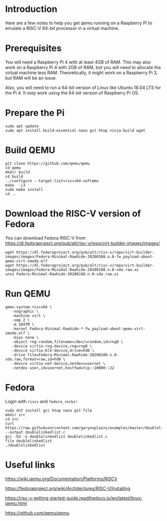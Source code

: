# Introduction
Here are a few notes to help you get qemu running on a Raspberry Pi to emulate a RISC-V 64-bit processor in a virtual machine.

# Prerequisites
You will need a Raspberry Pi 4 with at least 4GB of RAM. This may also work on a Raspberry Pi 4 with 2GB of RAM, but you will need to allocate the virtual machine less RAM.
Theoretically, it might work on a Raspberry Pi 3, but RAM will be an issue.

Also, you will need to run a 64-bit version of Linux like Ubuntu 18.04 LTS for the Pi 4. It *may* work using the 64-bit version of Raspberry Pi OS.

# Prepare the Pi

```
sudo apt update
sudo apt install build-essential nano git htop ninja-build wget
```

# Build QEMU
```
git clone https://github.com/qemu/qemu
cd qemu
mkdir build
cd build
../configure --target-list=riscv64-softmmu
make  -j3
sudo make install
cd ..
```

# Download the RISC-V version of Fedora
You can download Fedora RISC-V from https://dl.fedoraproject.org/pub/alt/risc-v/repo/virt-builder-images/images/
```
wget https://dl.fedoraproject.org/pub/alt/risc-v/repo/virt-builder-images/images/Fedora-Minimal-Rawhide-20200108.n.0-fw_payload-uboot-qemu-virt-smode.elf
wget https://dl.fedoraproject.org/pub/alt/risc-v/repo/virt-builder-images/images/Fedora-Minimal-Rawhide-20200108.n.0-sda.raw.xz
unxz Fedora-Minimal-Rawhide-20200108.n.0-sda.raw.xz
```

# Run QEMU
```
qemu-system-riscv64 \
   -nographic \
   -machine virt \
   -smp 2 \
   -m 2047M \
   -kernel Fedora-Minimal-Rawhide-*-fw_payload-uboot-qemu-virt-smode.elf \
   -bios none \
   -object rng-random,filename=/dev/urandom,id=rng0 \
   -device virtio-rng-device,rng=rng0 \
   -device virtio-blk-device,drive=hd0 \
   -drive file=Fedora-Minimal-Rawhide-20200108.n.0-sda.raw,format=raw,id=hd0 \
   -device virtio-net-device,netdev=usernet \
   -netdev user,id=usernet,hostfwd=tcp::10000-:22
```

# Fedora
Login with `riscv` and `fedora_rocks!`

```
sudo dnf install gcc htop nano git file
mkdir src
cd src
curl https://raw.githubusercontent.com/garyexplains/examples/master/doublelinkedlist.c --output doublelinkedlist.c
gcc -O3 -o doublelinkedlist doublelinkedlist.c
file doublelinkedlist 
./doublelinkedlist 
```

# Useful links
https://wiki.qemu.org/Documentation/Platforms/RISCV

https://fedoraproject.org/wiki/Architectures/RISC-V/Installing

https://risc-v-getting-started-guide.readthedocs.io/en/latest/linux-qemu.html

https://github.com/qemu/qemu
